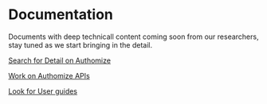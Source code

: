 # Documentation
Documents with deep technicall content coming soon from our researchers, stay tuned as we start bringing in the detail.

[Search for Detail on Authomize](https://support.authomize.com/hc/en-us)

[Work on Authomize APIs](https://api.authomize.com/documentation)

[Look for User guides](https://support.authomize.com/hc/en-us/categories/6658464060561-User-Guide)



